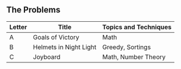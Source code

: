 ## The Problems

|  Letter | Title                     | Topics and Techniques       |
|---------|---------------------------|-----------------------------|
|  A | Goals of Victory        | Math                  |
|  B | Helmets in Night Light        | Greedy, Sortings             |
|  C | Joyboard        | Math, Number Theory           |





